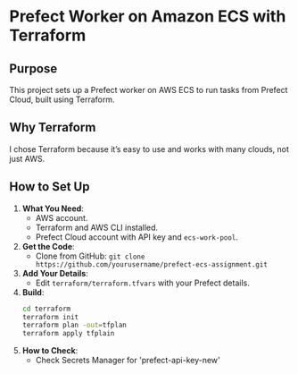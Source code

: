 # Prefect Worker on Amazon ECS with Terraform

## Purpose
This project sets up a Prefect worker on AWS ECS to run tasks from Prefect Cloud, built using Terraform.

## Why Terraform
I chose Terraform because it’s easy to use and works with many clouds, not just AWS.

## How to Set Up
1. **What You Need**:
   - AWS account.
   - Terraform and AWS CLI installed.
   - Prefect Cloud account with API key and `ecs-work-pool`.
2. **Get the Code**:
   - Clone from GitHub: `git clone https://github.com/yourusername/prefect-ecs-assignment.git`
3. **Add Your Details**:
   - Edit `terraform/terraform.tfvars` with your Prefect details.
4. **Build**:
   ```bash
   cd terraform
   terraform init
   terraform plan -out=tfplan
   terraform apply tfplain
    ```
5. **How to Check**:
    - Check Secrets Manager for 'prefect-api-key-new'
